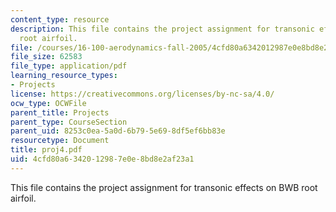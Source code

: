 ```yaml
---
content_type: resource
description: This file contains the project assignment for transonic effects on BWB
  root airfoil.
file: /courses/16-100-aerodynamics-fall-2005/4cfd80a6342012987e0e8bd8e2af23a1_proj4.pdf
file_size: 62583
file_type: application/pdf
learning_resource_types:
- Projects
license: https://creativecommons.org/licenses/by-nc-sa/4.0/
ocw_type: OCWFile
parent_title: Projects
parent_type: CourseSection
parent_uid: 8253c0ea-5a0d-6b79-5e69-8df5ef6bb83e
resourcetype: Document
title: proj4.pdf
uid: 4cfd80a6-3420-1298-7e0e-8bd8e2af23a1
---
```

This file contains the project assignment for transonic effects on BWB root airfoil.